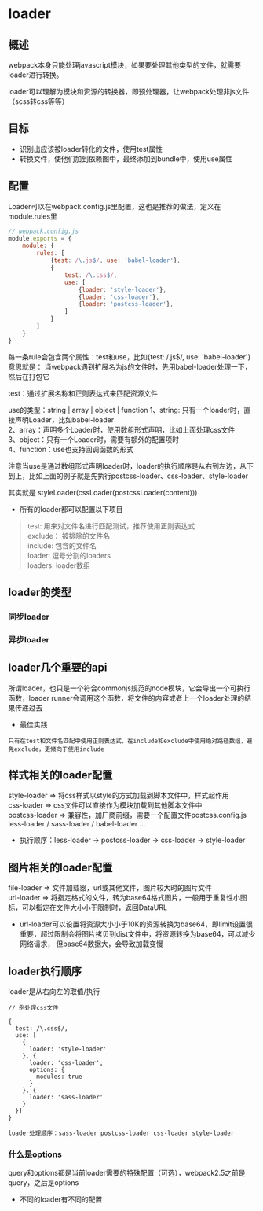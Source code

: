 # loader
## 概述
webpack本身只能处理javascript模块，如果要处理其他类型的文件，就需要loader进行转换。

loader可以理解为模块和资源的转换器，即预处理器，让webpack处理非js文件（scss转css等等）

## 目标
* 识别出应该被loader转化的文件，使用test属性
* 转换文件，使他们加到依赖图中，最终添加到bundle中，使用use属性

## 配置
Loader可以在webpack.config.js里配置，这也是推荐的做法，定义在module.rules里

```js
// webpack.config.js
module.exports = {
    module: {
        rules: [
            {test: /\.js$/, use: 'babel-loader'},
            {
                test: /\.css$/,
                use: [
                    {loader: 'style-loader'},
                    {loader: 'css-loader'},
                    {loader: 'postcss-loader'},
                ]
            }
        ]
    }
}
```

每一条rule会包含两个属性：test和use，比如{test: /\.js$/, use: 'babel-loader'}意思就是：
当webpack遇到扩展名为js的文件时，先用babel-loader处理一下，然后在打包它

test：通过扩展名称和正则表达式来匹配资源文件

use的类型：string | array | object | function
1、string: 只有一个loader时，直接声明Loader，比如babel-loader<br>
2、array：声明多个Loader时，使用数组形式声明，比如上面处理css文件<br>
3、object：只有一个Loader时，需要有额外的配置项时<br>
4、function：use也支持回调函数的形式

注意当use是通过数组形式声明loader时，loader的执行顺序是从右到左边，从下到上，比如上面的例子就是先执行postcss-loader、css-loader、style-loader

其实就是 styleLoader(cssLoader(postcssLoader(content)))


* 所有的loader都可以配置以下项目
>test: 用来对文件名进行匹配测试，推荐使用正则表达式<br>
exclude： 被排除的文件名<br>
include: 包含的文件名<br>
loader: 逗号分割的loaders<br>
loaders: loader数组<br>

## loader的类型
### 同步loader

### 异步loader

## loader几个重要的api
所谓loader，也只是一个符合commonjs规范的node模块，它会导出一个可执行函数，loader runner会调用这个函数，将文件的内容或者上一个loader处理的结果传递过去


* 最佳实践
```$xlst
只有在test和文件名匹配中使用正则表达式，在include和exclude中使用绝对路径数组，避免exclude，更倾向于使用include
```

## 样式相关的loader配置
style-loader => 将css样式以style的方式加载到脚本文件中，样式起作用<br>
css-loader => css文件可以直接作为模块加载到其他脚本文件中<br>
postcss-loader => 兼容性，加厂商前缀，需要一个配置文件postcss.config.js<br>
less-loader / sass-loader / babel-loader ...

* 执行顺序：less-loader ->  postcss-loader -> css-loader -> style-loader
## 图片相关的loader配置
file-loader => 文件加载器，url或其他文件，图片较大时的图片文件<br>
url-loader => 将指定格式的文件，转为base64格式图片，一般用于重复性小图标，可以指定在文件大小小于限制时，返回DataURL

* url-loader可以设置将资源大小小于10K的资源转换为base64，即limit设置很重要，超过限制会将图片拷贝到dist文件中，将资源转换为base64，可以减少网络请求，
但base64数据大，会导致加载变慢

## loader执行顺序
loader是从右向左的取值/执行

```$xslt
// 例处理css文件

{
  test: /\.css$/,
  use: [
    {
      loader: 'style-loader'
    }, {
      loader: 'css-loader',
      options: {
        modules: true
      }
    }, {
      loader: 'sass-loader'
    }
  }]
}

loader处理顺序：sass-loader postcss-loader css-loader style-loader
```
### 什么是options
query和options都是当前loader需要的特殊配置（可选），webpack2.5之前是query，之后是options

* 不同的loader有不同的配置
